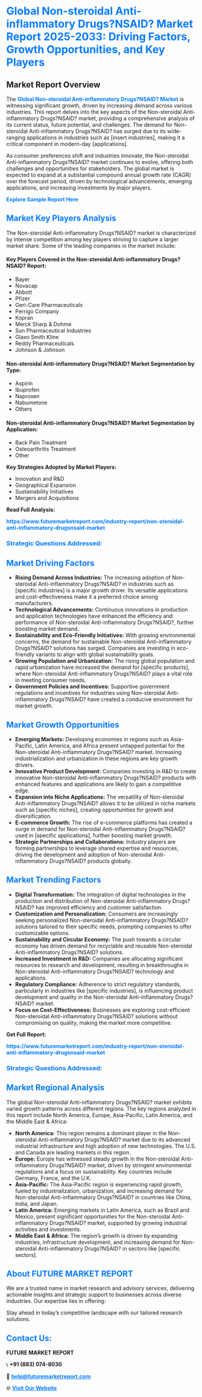 <h1 style="color: #007BFF;">Global Non-steroidal Anti-inflammatory Drugs?NSAID? Market Report 2025-2033: Driving Factors, Growth Opportunities, and Key Players</h1>

<section id="overview">
<h2>Market Report Overview</h2>
<p>The <a href="https://www.futuremarketreport.com/industry-report/non-steroidal-anti-inflammatory-drugsnsaid-market" style="color: #007BFF; text-decoration: none;"><strong>Global Non-steroidal Anti-inflammatory Drugs?NSAID? Market</strong></a> is witnessing significant growth, driven by increasing demand across various industries. This report delves into the key aspects of the Non-steroidal Anti-inflammatory Drugs?NSAID? market, providing a comprehensive analysis of its current status, future potential, and challenges. The demand for Non-steroidal Anti-inflammatory Drugs?NSAID? has surged due to its wide-ranging applications in industries such as [insert industries], making it a critical component in modern-day [applications].</p>
<p>As consumer preferences shift and industries innovate, the Non-steroidal Anti-inflammatory Drugs?NSAID? market continues to evolve, offering both challenges and opportunities for stakeholders. The global market is expected to expand at a substantial compound annual growth rate (CAGR) over the forecast period, driven by technological advancements, emerging applications, and increasing investments by major players.</p>
</section>

<section id="overview">
<p><a href="https://www.futuremarketreport.com/request-sample/reportId=83738" style="color: #007BFF; text-decoration: none;"><strong>Explore Sample Report Here</strong></a></p>
</section>

<section id="key-players">
<h2 style="color: #007BFF;">Market Key Players Analysis</h2>
<p>The Non-steroidal Anti-inflammatory Drugs?NSAID? market is characterized by intense competition among key players striving to capture a larger market share. Some of the leading companies in the market include:</p>
<h4>Key Players Covered in the Non-steroidal Anti-inflammatory Drugs?NSAID? Report:</h4>
<ul><li>Bayer</li><li>Novacap</li><li>Abbott</li><li>Pfizer</li><li>Geri-Care Pharmaceuticals</li><li>Perrigo Company</li><li>Kopran</li><li>Merck Sharp &amp; Dohme</li><li>Sun Pharmaceutical Industries</li><li>Glaxo Smith Kline</li><li>Reddy Pharmaceuticals</li><li>Johnson &amp; Johnson</li></ul>
<h4>Non-steroidal Anti-inflammatory Drugs?NSAID? Market Segmentation by Type:</h4>
<ul><li>Aspirin</li><li>Ibuprofen</li><li>Naproxen</li><li>Nabumetone</li><li>Others</li></ul>

<h4>Non-steroidal Anti-inflammatory Drugs?NSAID? Market Segmentation by Application:</h4>
<ul><li>Back Pain Treatment</li><li>Osteoarthritis Treatment</li><li>Other</li></ul>
<p><strong>Key Strategies Adopted by Market Players:</strong></p>
<ul>
<li>Innovation and R&D</li>
<li>Geographical Expansion</li>
<li>Sustainability Initiatives</li>
<li>Mergers and Acquisitions</li>
</ul>
</section>

<section>
<p><strong>Read Full Analysis: </strong></p><a href="https://www.futuremarketreport.com/industry-report/non-steroidal-anti-inflammatory-drugsnsaid-market" style="color: #007BFF; text-decoration: none;"><strong>https://www.futuremarketreport.com/industry-report/non-steroidal-anti-inflammatory-drugsnsaid-market</strong></a>
<h3 style="color: #007BFF;">Strategic Questions Addressed:</h3>
</section>

<section id="driving-factors">
<h2 style="color: #007BFF;">Market Driving Factors</h2>
<ul>
<li><strong>Rising Demand Across Industries:</strong> The increasing adoption of Non-steroidal Anti-inflammatory Drugs?NSAID? in industries such as [specific industries] is a major growth driver. Its versatile applications and cost-effectiveness make it a preferred choice among manufacturers.</li>
<li><strong>Technological Advancements:</strong> Continuous innovations in production and application technologies have enhanced the efficiency and performance of Non-steroidal Anti-inflammatory Drugs?NSAID?, further boosting market demand.</li>
<li><strong>Sustainability and Eco-Friendly Initiatives:</strong> With growing environmental concerns, the demand for sustainable Non-steroidal Anti-inflammatory Drugs?NSAID? solutions has surged. Companies are investing in eco-friendly variants to align with global sustainability goals.</li>
<li><strong>Growing Population and Urbanization:</strong> The rising global population and rapid urbanization have increased the demand for [specific products], where Non-steroidal Anti-inflammatory Drugs?NSAID? plays a vital role in meeting consumer needs.</li>
<li><strong>Government Policies and Incentives:</strong> Supportive government regulations and incentives for industries using Non-steroidal Anti-inflammatory Drugs?NSAID? have created a conducive environment for market growth.</li>
</ul>
</section>

<section id="growth-opportunities">
<h2 style="color: #007BFF;">Market Growth Opportunities</h2>
<ul>
<li><strong>Emerging Markets:</strong> Developing economies in regions such as Asia-Pacific, Latin America, and Africa present untapped potential for the Non-steroidal Anti-inflammatory Drugs?NSAID? market. Increasing industrialization and urbanization in these regions are key growth drivers.</li>
<li><strong>Innovative Product Development:</strong> Companies investing in R&D to create innovative Non-steroidal Anti-inflammatory Drugs?NSAID? products with enhanced features and applications are likely to gain a competitive edge.</li>
<li><strong>Expansion into Niche Applications:</strong> The versatility of Non-steroidal Anti-inflammatory Drugs?NSAID? allows it to be utilized in niche markets such as [specific niches], creating opportunities for growth and diversification.</li>
<li><strong>E-commerce Growth:</strong> The rise of e-commerce platforms has created a surge in demand for Non-steroidal Anti-inflammatory Drugs?NSAID? used in [specific applications], further boosting market growth.</li>
<li><strong>Strategic Partnerships and Collaborations:</strong> Industry players are forming partnerships to leverage shared expertise and resources, driving the development and adoption of Non-steroidal Anti-inflammatory Drugs?NSAID? products globally.</li>
</ul>
</section>

<section id="trending-factors">
<h2 style="color: #007BFF;">Market Trending Factors</h2>
<ul>
<li><strong>Digital Transformation:</strong> The integration of digital technologies in the production and distribution of Non-steroidal Anti-inflammatory Drugs?NSAID? has improved efficiency and customer satisfaction.</li>
<li><strong>Customization and Personalization:</strong> Consumers are increasingly seeking personalized Non-steroidal Anti-inflammatory Drugs?NSAID? solutions tailored to their specific needs, prompting companies to offer customizable options.</li>
<li><strong>Sustainability and Circular Economy:</strong> The push towards a circular economy has driven demand for recyclable and reusable Non-steroidal Anti-inflammatory Drugs?NSAID? solutions.</li>
<li><strong>Increased Investment in R&D:</strong> Companies are allocating significant resources to research and development, resulting in breakthroughs in Non-steroidal Anti-inflammatory Drugs?NSAID? technology and applications.</li>
<li><strong>Regulatory Compliance:</strong> Adherence to strict regulatory standards, particularly in industries like [specific industries], is influencing product development and quality in the Non-steroidal Anti-inflammatory Drugs?NSAID? market.</li>
<li><strong>Focus on Cost-Effectiveness:</strong> Businesses are exploring cost-efficient Non-steroidal Anti-inflammatory Drugs?NSAID? solutions without compromising on quality, making the market more competitive.</li>
</ul>
</section>

<section>
<p><strong>Get Full Report: </strong></p><a href="https://www.futuremarketreport.com/industry-report/non-steroidal-anti-inflammatory-drugsnsaid-market" style="color: #007BFF; text-decoration: none;"><strong>https://www.futuremarketreport.com/industry-report/non-steroidal-anti-inflammatory-drugsnsaid-market</strong></a>
<h3 style="color: #007BFF;">Strategic Questions Addressed:</h3>
</section>


<section id="regional-analysis">
<h2 style="color: #007BFF;">Market Regional Analysis</h2>
<p>The global Non-steroidal Anti-inflammatory Drugs?NSAID? market exhibits varied growth patterns across different regions. The key regions analyzed in this report include North America, Europe, Asia-Pacific, Latin America, and the Middle East & Africa:</p>
<ul>
<li><strong>North America:</strong> This region remains a dominant player in the Non-steroidal Anti-inflammatory Drugs?NSAID? market due to its advanced industrial infrastructure and high adoption of new technologies. The U.S. and Canada are leading markets in this region.</li>
<li><strong>Europe:</strong> Europe has witnessed steady growth in the Non-steroidal Anti-inflammatory Drugs?NSAID? market, driven by stringent environmental regulations and a focus on sustainability. Key countries include Germany, France, and the U.K.</li>
<li><strong>Asia-Pacific:</strong> The Asia-Pacific region is experiencing rapid growth, fueled by industrialization, urbanization, and increasing demand for Non-steroidal Anti-inflammatory Drugs?NSAID? in countries like China, India, and Japan.</li>
<li><strong>Latin America:</strong> Emerging markets in Latin America, such as Brazil and Mexico, present significant opportunities for the Non-steroidal Anti-inflammatory Drugs?NSAID? market, supported by growing industrial activities and investments.</li>
<li><strong>Middle East & Africa:</strong> The region’s growth is driven by expanding industries, infrastructure development, and increasing demand for Non-steroidal Anti-inflammatory Drugs?NSAID? in sectors like [specific sectors].</li>
</ul>
</section>

<footer>
<h2 style="color: #007BFF;">About FUTURE MARKET REPORT</h2>
<p>We are a trusted name in market research and advisory services, delivering actionable insights and strategic support to businesses across diverse industries. Our expertise lies in offering:</p>

<p>Stay ahead in today’s competitive landscape with our tailored research solutions.</p>

<h2 style="color: #007BFF;">Contact Us:</h2>
<p><strong>FUTURE MARKET REPORT</strong></p>
<p>📞 <strong>+91 (883) 074-8030</strong></p>
<p>📧 <strong><a href="mailto:help@futuremarketreport.com" style="color: #007BFF;">help@futuremarketreport.com</a></strong></p>
<p>🌐 <strong><a href="https://www.futuremarketreport.com/" style="color: #007BFF;">Visit Our Website</a></strong></p>
</footer>